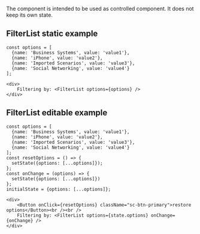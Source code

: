 The component is intended to be used as controlled component. It does not keep its own state.

## FilterList static example

    const options = [
      {name: 'Business Systems', value: 'value1'},
      {name: 'iPhone', value: 'value2'},
      {name: 'Imported Scenarios', value: 'value3'},
      {name: 'Social Networking', value: 'value4'}
    ];

    <div>
        Filtering by: <FilterList options={options} />
    </div>

## FilterList editable example

    const options = [
      {name: 'Business Systems', value: 'value1'},
      {name: 'iPhone', value: 'value2'},
      {name: 'Imported Scenarios', value: 'value3'},
      {name: 'Social Networking', value: 'value4'}
    ];
    const resetOptions = () => {
      setState({options: [...options]});
    };
    const onChange = (options) => {
      setState({options: [...options]})
    };
    initialState = {options: [...options]};

    <div>
        <Button onClick={resetOptions} className="sc-btn-primary">restore options</Button><br /><br />
        Filtering by: <FilterList options={state.options} onChange={onChange} />
    </div>